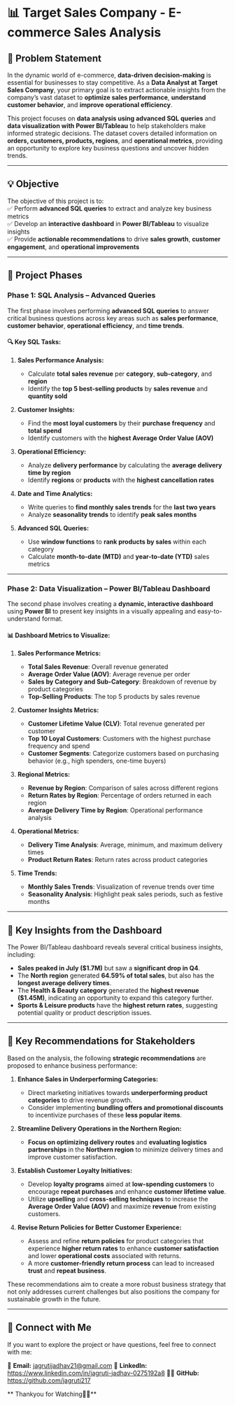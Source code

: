 # **📊 Target Sales Company - E-commerce Sales Analysis**  

## **📝 Problem Statement**  
In the dynamic world of e-commerce, **data-driven decision-making** is essential for businesses to stay competitive. As a **Data Analyst at Target Sales Company**, your primary goal is to extract actionable insights from the company’s vast dataset to **optimize sales performance**, **understand customer behavior**, and **improve operational efficiency**.  

This project focuses on **data analysis using advanced SQL queries** and **data visualization with Power BI/Tableau** to help stakeholders make informed strategic decisions. The dataset covers detailed information on **orders, customers, products, regions**, and **operational metrics**, providing an opportunity to explore key business questions and uncover hidden trends.

---

## **💡 Objective**  
The objective of this project is to:  
✅ Perform **advanced SQL queries** to extract and analyze key business metrics  
✅ Develop an **interactive dashboard** in **Power BI/Tableau** to visualize insights  
✅ Provide **actionable recommendations** to drive **sales growth**, **customer engagement**, and **operational improvements**  

---

## **🚀 Project Phases**  

### **Phase 1: SQL Analysis – Advanced Queries**  

The first phase involves performing **advanced SQL queries** to answer critical business questions across key areas such as **sales performance**, **customer behavior**, **operational efficiency**, and **time trends**.  

#### 🔍 **Key SQL Tasks:**  

1. **Sales Performance Analysis:**  
   - Calculate **total sales revenue** per **category**, **sub-category**, and **region**  
   - Identify the **top 5 best-selling products** by **sales revenue** and **quantity sold**  

2. **Customer Insights:**  
   - Find the **most loyal customers** by their **purchase frequency** and **total spend**  
   - Identify customers with the **highest Average Order Value (AOV)**  

3. **Operational Efficiency:**  
   - Analyze **delivery performance** by calculating the **average delivery time by region**  
   - Identify **regions** or **products** with the **highest cancellation rates**  

4. **Date and Time Analytics:**  
   - Write queries to **find monthly sales trends** for the **last two years**  
   - Analyze **seasonality trends** to identify **peak sales months**  

5. **Advanced SQL Queries:**  
   - Use **window functions** to **rank products by sales** within each category  
   - Calculate **month-to-date (MTD)** and **year-to-date (YTD)** sales metrics  

---

### **Phase 2: Data Visualization – Power BI/Tableau Dashboard**  
The second phase involves creating a **dynamic, interactive dashboard** using **Power BI** to present key insights in a visually appealing and easy-to-understand format.  

#### 📊 **Dashboard Metrics to Visualize:**  

1. **Sales Performance Metrics:**  
   - **Total Sales Revenue**: Overall revenue generated  
   - **Average Order Value (AOV)**: Average revenue per order  
   - **Sales by Category and Sub-Category**: Breakdown of revenue by product categories  
   - **Top-Selling Products**: The top 5 products by sales revenue  

2. **Customer Insights Metrics:**  
   - **Customer Lifetime Value (CLV)**: Total revenue generated per customer  
   - **Top 10 Loyal Customers**: Customers with the highest purchase frequency and spend  
   - **Customer Segments**: Categorize customers based on purchasing behavior (e.g., high spenders, one-time buyers)  

3. **Regional Metrics:**  
   - **Revenue by Region**: Comparison of sales across different regions  
   - **Return Rates by Region**: Percentage of orders returned in each region  
   - **Average Delivery Time by Region**: Operational performance analysis  

4. **Operational Metrics:**  
   - **Delivery Time Analysis**: Average, minimum, and maximum delivery times  
   - **Product Return Rates**: Return rates across product categories  

5. **Time Trends:**  
   - **Monthly Sales Trends**: Visualization of revenue trends over time  
   - **Seasonality Analysis**: Highlight peak sales periods, such as festive months  

---

## **🔎 Key Insights from the Dashboard**  

The Power BI/Tableau dashboard reveals several critical business insights, including:  
- **Sales peaked in July ($1.7M)** but saw a **significant drop in Q4**.  
- The **North region** generated **64.59% of total sales**, but also has the **longest average delivery times**.  
- The **Health & Beauty category** generated the **highest revenue ($1.45M)**, indicating an opportunity to expand this category further.  
- **Sports & Leisure products** have the **highest return rates**, suggesting potential quality or product description issues.  

---

## **📌 Key Recommendations for Stakeholders**  
Based on the analysis, the following **strategic recommendations** are proposed to enhance business performance:


1. **Enhance Sales in Underperforming Categories:**  
   - Direct marketing initiatives towards **underperforming product categories** to drive revenue growth.  
   - Consider implementing **bundling offers and promotional discounts** to incentivize purchases of these **less popular items**.  

2. **Streamline Delivery Operations in the Northern Region:**  
   - **Focus on optimizing delivery routes** and **evaluating logistics partnerships** in the **Northern region** to minimize delivery times and improve customer satisfaction.  

3. **Establish Customer Loyalty Initiatives:**  
   - Develop **loyalty programs** aimed at **low-spending customers** to encourage **repeat purchases** and enhance **customer lifetime value**.  
   - Utilize **upselling** and **cross-selling techniques** to increase the **Average Order Value (AOV)** and maximize **revenue** from existing customers.  

4. **Revise Return Policies for Better Customer Experience:**  
   - Assess and refine **return policies** for product categories that experience **higher return rates** to enhance **customer satisfaction** and lower **operational costs** associated with returns.  
   - A more **customer-friendly return process** can lead to increased **trust** and **repeat business**.

These recommendations aim to create a more robust business strategy that not only addresses current challenges but also positions the company for sustainable growth in the future.


---

## **📧 Connect with Me**  
If you want to explore the project or have questions, feel free to connect with me:  

📧 **Email:** jagrutijadhav21@gmail.com 
💼 **LinkedIn:** https://www.linkedin.com/in/jagruti-jadhav-0275192a8
👨‍💻 **GitHub:** https://github.com/jagruti217

** Thankyou for Watching🥳🎉**








